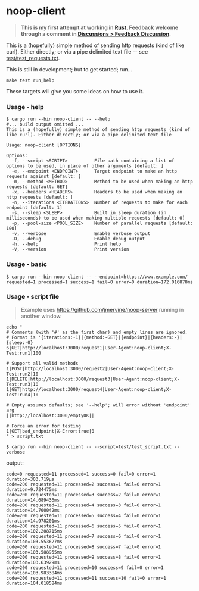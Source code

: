 # noop-client
> **This is my first attempt at working in [Rust](https://www.rust-lang.org/). Feedback
> welcome through a comment in [Discussions > Feedback Discussion](https://github.com/jmervine/noop-client/discussions/6).**

This is a (hopefully) simple method of sending http requests (kind of like curl). Either
directly; or via a pipe delimited text file -- see [test/test_requests.txt](test/test_requests.txt).

This is still in development; but to get started; run...

```
make test run_help
```

These targets will give you some ideas on how to use it.

### Usage - help
```
$ cargo run --bin noop-client -- --help
#... build output omitted ...
This is a (hopefully) simple method of sending http requests (kind of like curl). Either directly; or via a pipe delimited text file

Usage: noop-client [OPTIONS]

Options:
  -f, --script <SCRIPT>          File path containing a list of options to be used, in place of other arguments [default: ]
  -e, --endpoint <ENDPOINT>      Target endpoint to make an http requests against [default: ]
  -m, --method <METHOD>          Method to be used when making an http requests [default: GET]
  -x, --headers <HEADERS>        Headers to be used when making an http requests [default: ]
  -n, --iterations <ITERATIONS>  Number of requests to make for each endpoint [default: 1]
  -s, --sleep <SLEEP>            Built in sleep duration (in milliseconds) to be used when making multiple requests [default: 0]
  -p, --pool-size <POOL_SIZE>    Number of parallel requests [default: 100]
  -v, --verbose                  Enable verbose output
  -D, --debug                    Enable debug output
  -h, --help                     Print help
  -V, --version                  Print version
```

### Usage - basic
```
$ cargo run --bin noop-client -- --endpoint=https://www.example.com/
requested=1 processed=1 success=1 fail=0 error=0 duration=172.016878ms
```

### Usage - script file
> Example uses https://github.com/jmervine/noop-server running in another window.
```
echo "
# Comments (with '#' as the first char) and empty lines are ignored.
# Format is '{iterations:-1}|{method:-GET}|{endpoint}|{headers:-}|{sleep:-0}
6|GET|http://localhost:3000/request1|User-Agent:noop-client;X-Test:run1|100

# Support all valid methods
1|POST|http://localhost:3000/request2|User-Agent:noop-client;X-Test:run2|10
1|DELETE|http://localhost:3000/request3|User-Agent:noop-client;X-Test:run3|10
1|GET|http://localhost:3000/request4|User-Agent:noop-client;X-Test:run4|10

# Empty assumes defaults; see '--help'; will error without 'endpoint' arg
||http://localhost:3000/emptyOK||

# Force an error for testing
1|GET|bad_endpoint|X-Error:true|0
" > script.txt

$ cargo run --bin noop-client -- --script=test/test_script.txt --verbose
```

output:
```
code=0 requested=11 processed=1 success=0 fail=0 error=1 duration=303.719µs
code=200 requested=11 processed=2 success=1 fail=0 error=1 duration=9.724475ms
code=200 requested=11 processed=3 success=2 fail=0 error=1 duration=14.689436ms
code=200 requested=11 processed=4 success=3 fail=0 error=1 duration=14.700042ms
code=200 requested=11 processed=5 success=4 fail=0 error=1 duration=14.978201ms
code=200 requested=11 processed=6 success=5 fail=0 error=1 duration=102.208715ms
code=200 requested=11 processed=7 success=6 fail=0 error=1 duration=103.553627ms
code=200 requested=11 processed=8 success=7 fail=0 error=1 duration=103.588955ms
code=200 requested=11 processed=9 success=8 fail=0 error=1 duration=103.63929ms
code=200 requested=11 processed=10 success=9 fail=0 error=1 duration=103.983384ms
code=200 requested=11 processed=11 success=10 fail=0 error=1 duration=104.018584ms
```
